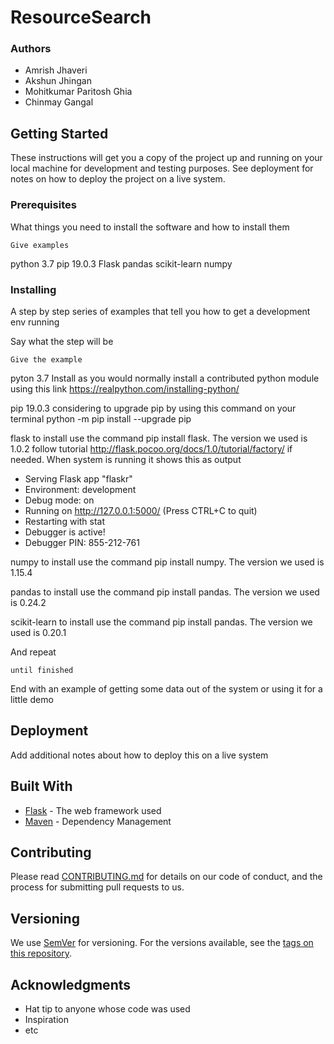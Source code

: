 # ResourceSearch

### Authors
- Amrish Jhaveri
- Akshun Jhingan
- Mohitkumar Paritosh Ghia
- Chinmay Gangal

## Getting Started

These instructions will get you a copy of the project up and running on your local machine for development and testing purposes. See deployment for notes on how to deploy the project on a live system.

### Prerequisites

What things you need to install the software and how to install them

```
Give examples
```
python 3.7
pip 19.0.3
Flask
pandas
scikit-learn
numpy



### Installing

A step by step series of examples that tell you how to get a development env running

Say what the step will be

```
Give the example
```
pyton 3.7 Install as you would normally install a contributed python module using this link https://realpython.com/installing-python/

pip 19.0.3 considering to upgrade pip by using this command on your terminal python -m pip install --upgrade pip

flask to install use the command pip install flask. The version we used is 1.0.2 follow tutorial http://flask.pocoo.org/docs/1.0/tutorial/factory/ if needed. When system is running it shows this as output 

* Serving Flask app "flaskr"
* Environment: development
* Debug mode: on
* Running on http://127.0.0.1:5000/ (Press CTRL+C to quit)
* Restarting with stat
* Debugger is active!
* Debugger PIN: 855-212-761

numpy to install use the command pip install numpy. The version we used is 1.15.4

pandas to install use the command pip install pandas. The version we used is 0.24.2

scikit-learn to install use the command pip install pandas. The version we used is 0.20.1


And repeat

```
until finished
```

End with an example of getting some data out of the system or using it for a little demo


## Deployment

Add additional notes about how to deploy this on a live system

## Built With

* [Flask](http://flask.pocoo.org/docs/1.0/) - The web framework used
* [Maven](https://maven.apache.org/) - Dependency Management

## Contributing

Please read [CONTRIBUTING.md](https://gist.github.com/PurpleBooth/b24679402957c63ec426) for details on our code of conduct, and the process for submitting pull requests to us.

## Versioning

We use [SemVer](http://semver.org/) for versioning. For the versions available, see the [tags on this repository](https://github.com/your/project/tags). 

## Acknowledgments

* Hat tip to anyone whose code was used
* Inspiration
* etc

